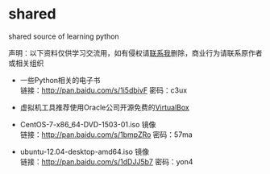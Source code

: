 # shared
shared source of learning  python 

声明：以下资料仅供学习交流用，如有侵权请[联系我](ctxiongg@gmail.com)删除，商业行为请联系原作者或相关组织  
  
  
* 一些Python相关的电子书  
链接：http://pan.baidu.com/s/1i5dbivF 密码：c3ux

* 虚拟机工具推荐使用Oracle公司开源免费的[VirtualBox](https://www.virtualbox.org/)


* CentOS-7-x86_64-DVD-1503-01.iso 镜像  
链接：http://pan.baidu.com/s/1bmpZRo 密码：57ma

* ubuntu-12.04-desktop-amd64.iso 镜像  
链接：http://pan.baidu.com/s/1dDJJ5b7 密码：yon4


